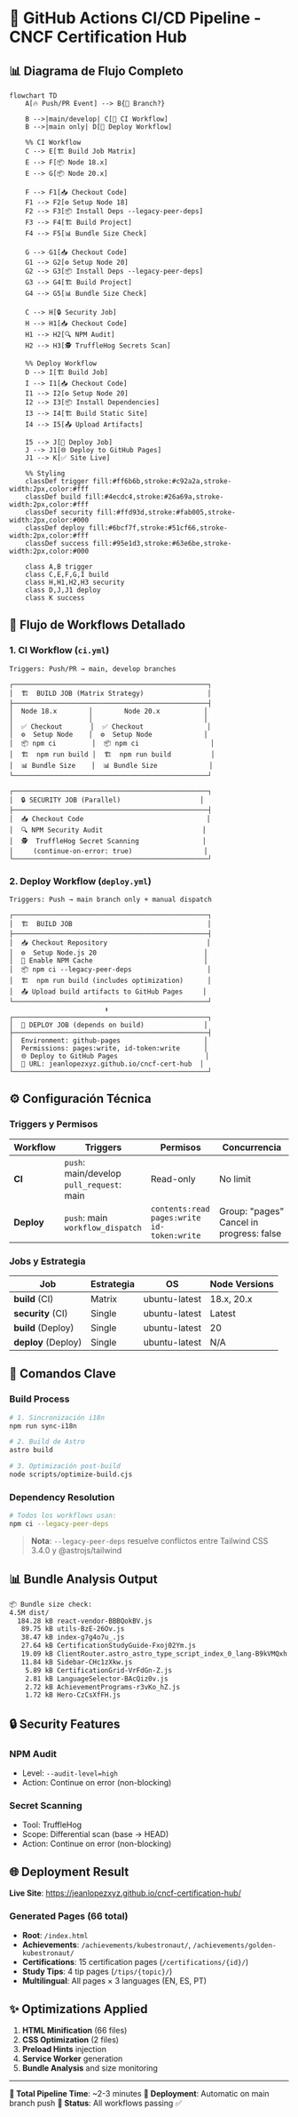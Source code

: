 # 🚀 GitHub Actions CI/CD Pipeline - CNCF Certification Hub

## 📊 Diagrama de Flujo Completo

```mermaid
flowchart TD
    A[🔥 Push/PR Event] --> B{📍 Branch?}
    
    B -->|main/develop| C[🔄 CI Workflow]
    B -->|main only| D[🚀 Deploy Workflow]
    
    %% CI Workflow
    C --> E[🏗️ Build Job Matrix]
    E --> F[📦 Node 18.x]
    E --> G[📦 Node 20.x]
    
    F --> F1[📥 Checkout Code]
    F1 --> F2[⚙️ Setup Node 18]
    F2 --> F3[📦 Install Deps --legacy-peer-deps]
    F3 --> F4[🏗️ Build Project]
    F4 --> F5[📊 Bundle Size Check]
    
    G --> G1[📥 Checkout Code]
    G1 --> G2[⚙️ Setup Node 20]
    G2 --> G3[📦 Install Deps --legacy-peer-deps]
    G3 --> G4[🏗️ Build Project]
    G4 --> G5[📊 Bundle Size Check]
    
    C --> H[🔒 Security Job]
    H --> H1[📥 Checkout Code]
    H1 --> H2[🔍 NPM Audit]
    H2 --> H3[🕵️ TruffleHog Secrets Scan]
    
    %% Deploy Workflow
    D --> I[🏗️ Build Job]
    I --> I1[📥 Checkout Code]
    I1 --> I2[⚙️ Setup Node 20]
    I2 --> I3[📦 Install Dependencies]
    I3 --> I4[🏗️ Build Static Site]
    I4 --> I5[📤 Upload Artifacts]
    
    I5 --> J[🚀 Deploy Job]
    J --> J1[🌐 Deploy to GitHub Pages]
    J1 --> K[✅ Site Live]
    
    %% Styling
    classDef trigger fill:#ff6b6b,stroke:#c92a2a,stroke-width:2px,color:#fff
    classDef build fill:#4ecdc4,stroke:#26a69a,stroke-width:2px,color:#fff
    classDef security fill:#ffd93d,stroke:#fab005,stroke-width:2px,color:#000
    classDef deploy fill:#6bcf7f,stroke:#51cf66,stroke-width:2px,color:#fff
    classDef success fill:#95e1d3,stroke:#63e6be,stroke-width:2px,color:#000
    
    class A,B trigger
    class C,E,F,G,I build
    class H,H1,H2,H3 security
    class D,J,J1 deploy
    class K success
```

## 🔄 Flujo de Workflows Detallado

### 1. **CI Workflow** (`ci.yml`)
```
Triggers: Push/PR → main, develop branches

┌─────────────────────────────────────────────────┐
│  🏗️  BUILD JOB (Matrix Strategy)                │
├─────────────────────────────────────────────────┤
│  Node 18.x        │        Node 20.x           │
│                   │                            │
│  ✅ Checkout       │  ✅ Checkout                │
│  ⚙️  Setup Node    │  ⚙️  Setup Node             │
│  📦 npm ci         │  📦 npm ci                  │
│  🏗️  npm run build │  🏗️  npm run build          │
│  📊 Bundle Size    │  📊 Bundle Size             │
└─────────────────────────────────────────────────┘

┌─────────────────────────────────────────────────┐
│  🔒 SECURITY JOB (Parallel)                    │
├─────────────────────────────────────────────────┤
│  📥 Checkout Code                               │
│  🔍 NPM Security Audit                         │
│  🕵️  TruffleHog Secret Scanning                │
│     (continue-on-error: true)                  │
└─────────────────────────────────────────────────┘
```

### 2. **Deploy Workflow** (`deploy.yml`)
```
Triggers: Push → main branch only + manual dispatch

┌─────────────────────────────────────────────────┐
│  🏗️  BUILD JOB                                  │
├─────────────────────────────────────────────────┤
│  📥 Checkout Repository                         │
│  ⚙️  Setup Node.js 20                           │
│  💾 Enable NPM Cache                            │
│  📦 npm ci --legacy-peer-deps                   │
│  🏗️  npm run build (includes optimization)      │
│  📤 Upload build artifacts to GitHub Pages     │
└─────────────────────────────────────────────────┘
                        ⬇️
┌─────────────────────────────────────────────────┐
│  🚀 DEPLOY JOB (depends on build)               │
├─────────────────────────────────────────────────┤
│  Environment: github-pages                     │
│  Permissions: pages:write, id-token:write      │
│  🌐 Deploy to GitHub Pages                      │
│  📍 URL: jeanlopezxyz.github.io/cncf-cert-hub  │
└─────────────────────────────────────────────────┘
```

## ⚙️ Configuración Técnica

### **Triggers y Permisos**
| Workflow | Triggers | Permisos | Concurrencia |
|----------|----------|----------|--------------|
| **CI** | `push`: main/develop<br>`pull_request`: main | Read-only | No limit |
| **Deploy** | `push`: main<br>`workflow_dispatch` | `contents:read`<br>`pages:write`<br>`id-token:write` | Group: "pages"<br>Cancel in progress: false |

### **Jobs y Estrategia**
| Job | Estrategia | OS | Node Versions |
|-----|-----------|----|----|
| **build** (CI) | Matrix | ubuntu-latest | 18.x, 20.x |
| **security** (CI) | Single | ubuntu-latest | Latest |
| **build** (Deploy) | Single | ubuntu-latest | 20 |
| **deploy** (Deploy) | Single | ubuntu-latest | N/A |

## 🔧 Comandos Clave

### **Build Process**
```bash
# 1. Sincronización i18n
npm run sync-i18n

# 2. Build de Astro
astro build

# 3. Optimización post-build
node scripts/optimize-build.cjs
```

### **Dependency Resolution**
```bash
# Todos los workflows usan:
npm ci --legacy-peer-deps
```
> **Nota**: `--legacy-peer-deps` resuelve conflictos entre Tailwind CSS 3.4.0 y @astrojs/tailwind

## 📊 Bundle Analysis Output
```bash
📦 Bundle size check:
4.5M dist/
  184.28 kB react-vendor-BBBQokBV.js
   89.75 kB utils-BzE-26Ov.js  
   38.47 kB index-g7g4o7u_.js
   27.64 kB CertificationStudyGuide-Fxoj02Ym.js
   19.09 kB ClientRouter.astro_astro_type_script_index_0_lang-B9kVMQxh.js
   11.84 kB Sidebar-CHc1zXkw.js
    5.89 kB CertificationGrid-VrFdGn-Z.js
    2.81 kB LanguageSelector-BAcQiz0v.js
    2.72 kB AchievementPrograms-r3vKo_hZ.js
    1.72 kB Hero-CzCsXfFH.js
```

## 🔒 Security Features

### **NPM Audit**
- Level: `--audit-level=high`
- Action: Continue on error (non-blocking)

### **Secret Scanning**
- Tool: TruffleHog
- Scope: Differential scan (base → HEAD)
- Action: Continue on error (non-blocking)

## 🌐 Deployment Result

**Live Site**: https://jeanlopezxyz.github.io/cncf-certification-hub/

### **Generated Pages** (66 total)
- **Root**: `/index.html`
- **Achievements**: `/achievements/kubestronaut/`, `/achievements/golden-kubestronaut/`
- **Certifications**: 15 certification pages (`/certifications/{id}/`)
- **Study Tips**: 4 tip pages (`/tips/{topic}/`)
- **Multilingual**: All pages × 3 languages (EN, ES, PT)

## ✨ Optimizations Applied

1. **HTML Minification** (66 files)
2. **CSS Optimization** (2 files)  
3. **Preload Hints** injection
4. **Service Worker** generation
5. **Bundle Analysis** and size monitoring

---

**🎯 Total Pipeline Time**: ~2-3 minutes
**🚀 Deployment**: Automatic on main branch push
**🔄 Status**: All workflows passing ✅